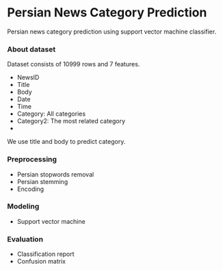 # Persian News Category Prediction
Persian news category prediction using support vector machine classifier.

### About dataset
Dataset consists of 10999 rows and 7 features.
* NewsID
* Title
* Body
* Date
* Time
* Category: All categories
* Category2: The most related category
* 
We use title and body to predict category.
### Preprocessing
* Persian stopwords removal
* Persian stemming
* Encoding

### Modeling
* Support vector machine

### Evaluation
* Classification report
* Confusion matrix
